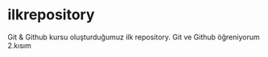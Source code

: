 # ilkrepository

Git & Github kursu oluşturduğumuz ilk repository. 
Git ve Github öğreniyorum 2.kısım